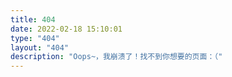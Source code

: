 ```yaml
---
title: 404
date: 2022-02-18 15:10:01
type: "404"
layout: "404"
description: "Oops~，我崩溃了！找不到你想要的页面：（"
---
```

